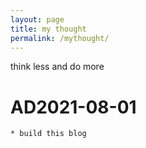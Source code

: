 ```yaml
---
layout: page
title: my thought
permalink: /mythought/
---
```

think less and do more
<!--more-->
# AD2021-08-01
	* build this blog 
